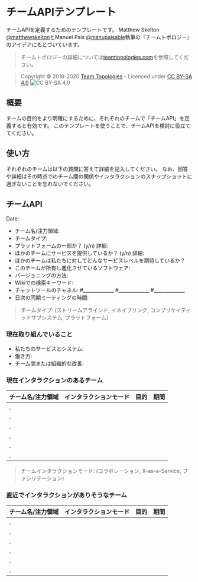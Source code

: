 # チームAPIテンプレート

チームAPIを定義するためのテンプレートです。
Matthew Skelton [@matthewskelton](https://github.com/matthewskelton)とManuel Pais [@manupaisable](https://github.com/manupaisable)執筆の『チームトポロジー』のアイデアにもとづいています。


> チームトポロジーの詳細については[teamtopologies.com](https://teamtopologies.com/)を参照してください。


> Copyright © 2018-2020 [Team Topologies](https://teamtopologies.com/) - Licenced under [CC BY-SA 4.0](https://creativecommons.org/licenses/by-sa/4.0/) ![CC BY-SA 4.0](https://licensebuttons.net/l/by-sa/3.0/88x31.png)

## 概要

チームの目的をより明確にするために、それぞれのチームで「チームAPI」を定義すると有効です。
このテンプレートを使うことで、チームAPIを検討に役立ててください。

## 使い方

それぞれのチームは以下の質問に答えて詳細を記入してください。
なお、回答や詳細はその時点でのチーム間の関係やインタラクションのスナップショットに過ぎないことを忘れないでください。

## チームAPI

Date:

* チーム名/注力領域:
* チームタイプ:
* プラットフォームの一部か？ (y/n) 詳細:
* ほかのチームにサービスを提供しているか？ (y/n) 詳細:
* ほかのチームは私たちに対してどんなサービスレベルを期待しているか？
* このチームが所有し進化させているソフトウェア:
* バージョニングの方法:
* Wikiでの検索キーワード:
* チャットツールのチャネル: #_____________ #_____________ #_____________
* 日次の同期ミーティングの時間:

> チームタイプ: (ストリームアラインド, イネイブリング, コンプリケイティッドサブシステム, プラットフォーム)

### 現在取り組んでいること

* 私たちのサービスとシステム:
* 働き方:
* チーム間または組織的な改善:

### 現在インタラクションのあるチーム

| チーム名/注力領域 | インタラクションモード | 目的 | 期間 |
| --------------- | ---------------- | ------- | -------- |
| .               |                  |         |          |
| .               |                  |         |          |
| .               |                  |         |          |
| .               |                  |         |          |
| .               |                  |         |          |
| .               |                  |         |          |

> チームインタラクションモード: (コラボレーション, X-as-a-Service, ファシリテーション)

### 直近でインタラクションがありそうなチーム

| チーム名/注力領域 | インタラクションモード | 目的 | 期間 |
| --------------- | ---------------- | ------- | -------- |
| .               |                  |         |          |
| .               |                  |         |          |
| .               |                  |         |          |
| .               |                  |         |          |
| .               |                  |         |          |
| .               |                  |         |          |
